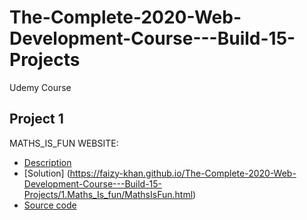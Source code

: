 # The-Complete-2020-Web-Development-Course---Build-15-Projects
Udemy Course
## Project 1
MATHS_IS_FUN WEBSITE:
- [Description](https://github.com/jhu-ep-coursera/fullstack-course4/blob/master/assignments/assignment2/Assignment-2.md)
- [Solution] (https://faizy-khan.github.io/The-Complete-2020-Web-Development-Course---Build-15-Projects/1.Maths_Is_fun/MathsIsFun.html)
- [Source code](./module2-solution)
